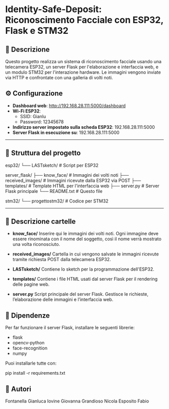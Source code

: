 # Identity-Safe-Deposit: Riconoscimento Facciale con ESP32, Flask e STM32


## 🧠 Descrizione

Questo progetto realizza un sistema di riconoscimento facciale usando una telecamera ESP32, un server Flask per l'elaborazione e interfaccia web, e un modulo STM32 per l'interazione hardware. Le immagini vengono inviate via HTTP e confrontate con una galleria di volti noti.

## ⚙️ Configurazione

- **Dashboard web**: http://192.168.28.111:5000/dashboard
- **Wi-Fi ESP32**:
  - SSID: Gianlu
  - Password: 12345678
- **Indirizzo server impostato sulla scheda ESP32**: 192.168.28.111:5000
- **Server Flask in esecuzione su**: 192.168.28.111:5000

---

## 📁 Struttura del progetto

esp32/
└── LASTsketch/ # Script per ESP32

server_flask/
├── know_face/ # Immagini dei volti noti
├── received_images/ # Immagini ricevute dalla ESP32 via POST
├── templates/ # Template HTML per l'interfaccia web
├── server.py # Server Flask principale
└── README.txt # Questo file

stm32/
└── progettostm32/ # Codice per STM32

---

## 📂 Descrizione cartelle

- **know_face/**
  Inserire qui le immagini dei volti noti.
  Ogni immagine deve essere rinominata con il nome del soggetto, così il nome verrà mostrato una volta riconosciuto.

- **received_images/**
  Cartella in cui vengono salvate le immagini ricevute tramite richiesta POST dalla telecamera ESP32.

- **LASTsketch/**
  Contiene lo sketch per la programmazione dell'ESP32.

- **templates/**
  Contiene i file HTML usati dal server Flask per il rendering delle pagine web.

- **server.py**
  Script principale del server Flask. Gestisce le richieste, l’elaborazione delle immagini e l’interfaccia web.

## 🧩 Dipendenze

Per far funzionare il server Flask, installare le seguenti librerie:

- flask
- opencv-python
- face-recognition
- numpy

Puoi installarle tutte con:

pip install -r requirements.txt

## 👤 Autori
Fontanella Gianluca
Iovine Giovanna
Grandioso Nicola
Esposito Fabio



